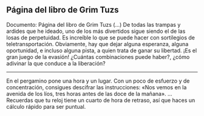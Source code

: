 ## Página del libro de Grim Tuzs
Documento: Página del libro de Grim Tuzs
(...) De todas las trampas y ardides que he ideado, uno de los más divertidos sigue siendo el de las losas de perpetuidad. Es increíble lo que se puede hacer con sortilegios de teletransportación. Obviamente, hay que dejar alguna esperanza, alguna oportunidad, e incluso alguna pista, a quien trata de ganar su libertad. ¡Es el gran juego de la evasión! ¿Cuántas combinaciones puede haber?, ¿cómo adivinar la que conduce a la liberación?
***
En el pergamino pone una hora y un lugar. Con un poco de esfuerzo y de concentración, consigues descifrar las instrucciones:
«Nos vemos en la avenida de los líos, tres horas antes de las doce de la mañana».
... Recuerdas que tu reloj tiene un cuarto de hora de retraso, así que haces un cálculo rápido para ser puntual.
